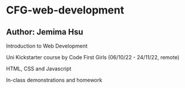 <h1>CFG-web-development</h1>
<h2>Author: Jemima Hsu</h2>
<p>Introduction to Web Development</p>
<p>Uni Kickstarter course by Code First Girls (06/10/22 - 24/11/22, remote)</p>
<p>HTML, CSS and Javascript</p>
<p>In-class demonstrations and homework</p>
